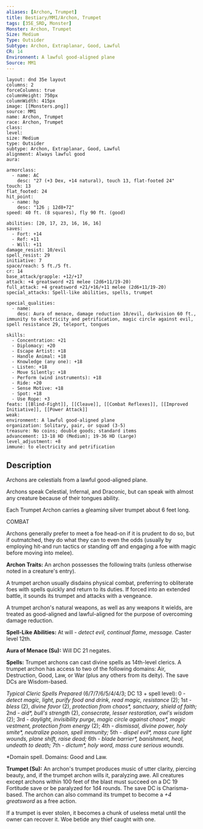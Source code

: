 ```yaml
---
aliases: [Archon, Trumpet]
title: Bestiary/MM1/Archon, Trumpet
tags: [35E_SRD, Monster]
Monster: Archon, Trumpet
Size: Medium
Type: Outsider
Subtype: Archon, Extraplanar, Good, Lawful
CR: 14
Environnent: A lawful good-aligned plane
Source: MM1
---
```


```statblock
layout: dnd 35e layout
columns: 2
forceColumns: true
columnHeight: 750px
columnWidth: 415px
image: [[Monsters.png]]
source: MM1
name: Archon, Trumpet
race: Archon, Trumpet
class: 
level: 
size: Medium
type: Outsider
subtype: Archon, Extraplanar, Good, Lawful
alignment: Always lawful good
aura: 

armorclass:
  - name: AC
    desc: "27 (+3 Dex, +14 natural), touch 13, flat-footed 24"
touch: 13
flat_footed: 24
hit_point:
  - name: hp
    desc: "126 ; 12d8+72"
speed: 40 ft. (8 squares), fly 90 ft. (good)

abilities: [20, 17, 23, 16, 16, 16]
saves:
  - Fort: +14
  - Ref: +11
  - Will: +11
damage_resist: 10/evil
spell_resist: 29
initiative: 7
space/reach: 5 ft./5 ft.
cr: 14
base_attack/grapple: +12/+17
attack: +4 greatsword +21 melee (2d6+11/19-20)
full_attack: +4 greatsword +21/+16/+11 melee (2d6+11/19-20)
special_attacks: Spell-like abilities, spells, trumpet

special_qualities:
  - name: 
    desc: Aura of menace, damage reduction 10/evil, darkvision 60 ft., immunity to electricity and petrification, magic circle against evil, spell resistance 29, teleport, tongues

skills:
  - Concentration: +21
  - Diplomacy: +20
  - Escape Artist: +18
  - Handle Animal: +18
  - Knowledge (any one): +18
  - Listen: +18
  - Move Silently: +18
  - Perform (wind instruments): +18
  - Ride: +20
  - Sense Motive: +18
  - Spot: +18
  - Use Rope: +3
feats: [[Blind-Fight]], [[Cleave]], [[Combat Reflexes]], [[Improved Initiative]], [[Power Attack]]
weak: 
environment: A lawful good-aligned plane
organization: Solitary, pair, or squad (3-5)
treasure: No coins; double goods; standard items
advancement: 13-18 HD (Medium); 19-36 HD (Large)
level_adjustment: +8
immune: to electricity and petrification
```

## Description

<p>Archons are celestials from a lawful good-aligned plane.</p>
<p>Archons speak Celestial, Infernal, and Draconic, but can speak with almost any creature because of their tongues ability.</p>
<p>Each Trumpet Archon carries a gleaming silver trumpet about 6 feet long.</p>
<p>COMBAT</p>
<p>Archons generally prefer to meet a foe head-on if it is prudent to do so, but if outmatched, they do what they can to even the odds (usually by employing hit-and run tactics or standing off and engaging a foe with magic before moving into melee).</p>
<p>
            <b>Archon Traits:</b> An archon possesses the following traits (unless otherwise noted in a creature's entry).</p>
<p>A trumpet archon usually disdains physical combat, preferring to obliterate foes with spells quickly and return to its duties. If forced into an extended battle, it sounds its trumpet and attacks with a vengeance.</p>
<p>A trumpet archon's natural weapons, as well as any weapons it wields, are treated as good-aligned and lawful-aligned for the purpose of overcoming damage reduction.</p>
<p>
            <b>Spell-Like Abilities:</b> At will - <i>detect evil, continual flame, message.</i> Caster level 12th.</p>
<p>
            <b>Aura of Menace (Su):</b> Will DC 21 negates.</p>
<p>
            <b>Spells:</b> Trumpet archons can cast divine spells as 14th-level clerics. A trumpet archon has access to two of the following domains: Air, Destruction, Good, Law, or War (plus any others from its deity). The save DCs are Wisdom-based.</p>
<p>
            <i>Typical Cleric Spells Prepared</i> (6/7/7/6/5/4/4/3; DC 13 + spell level): 0 - <i>detect magic, light, purify food and drink, read magic, resistance</i> (2); 1st - <i>bless</i> (2), <i>divine favor</i> (2), <i>protection from chaos*, sanctuary, shield of faith;</i> 2nd - <i>aid*, bull's strength</i> (2), <i>consecrate, lesser restoration, owl's wisdom</i> (2); 3rd - <i>daylight, invisibility purge, magic circle against chaos*, magic vestment, protection from energy</i> (2); 4th -  <i>dismissal, divine power, holy smite*, neutralize poison,  spell immunity;</i> 5th - <i>dispel evil*, mass cure light wounds, plane shift, raise dead;</i> 6th -  <i>blade barrier*, banishment, heal, undeath to death;</i> 7th - <i>dictum*, holy word, mass cure serious wounds.</i></p>
<p>*Domain spell. Domains: Good and Law.</p>
<p>
            <b>Trumpet (Su):</b> An archon's trumpet produces music of utter clarity, piercing beauty, and, if the trumpet archon wills it, paralyzing awe. All creatures except archons within 100 feet of the blast must succeed on a DC 19 Fortitude save or be paralyzed for 1d4 rounds. The save DC is Charisma-based. The archon can also command its trumpet to become a <i>+4 greatsword</i> as a free action.</p>
<p>If a trumpet is ever stolen, it becomes a chunk of useless metal until the owner can recover it. Woe betide any thief caught with one.</p>
